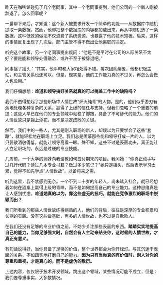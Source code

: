 昨天在咖啡馆碰见了几个老同事，其中一个老同事提到，他们公司的一个新人刚被辞退了。怎么回事呢？

一番聊下来后，才知道：这个新人被要求开发一个简单的功能——从数据库中随机提取一条数据。然而，他却把整个数据库的内容都加载出来，再从中随机选了一条数据。这种低效的做法不仅浪费了系统资源，也暴露了他的技术短板。后来，这样的事情反复出现了几次后，部门主管不得不做出让他离职的决定。

听完这个故事，另一个老同事提出疑问：“他是不是平时在公司的人际关系不太好？要是能和领导处得融洽，或许不至于被辞退吧。”

同事摇了摇头：“其实，他平时和大家相处得不错。每次团队聚餐，他都积极主动，和主管关系也还可以。但是，现实是，他的工作能力真的不过关，再怎么会做人也没用。”

我们仔细想想：**难道和领导搞好关系就真的可以掩盖工作中的缺陷吗？**

我们不由得想起了那些职场中人情世故“炉火纯青”的人物。是的，他们似乎游刃有余地处理各种复杂的关系，赢得了上级的信任与支持。但我们忽略了一个重要的前提：这些人早已在他们的专业领域中站稳了脚跟，具备了不可替代的能力。他们的人情世故只是锦上添花，而不是决定成败的关键。

然而，我们中的一些人，尤其是刚入职场的新人，却误以为只要学会了这些“套路”，就能轻松地在职场上立足。我们总是羡慕那些能和领导打成一片的人，以为只要敬酒敬得低，就能让领导高看一眼。殊不知，这些不过是表面功夫，真正能让人立足职场的，永远是过硬的专业技能。

几周前，一个大学的师妹向我请教如何应付期末的项目。我问她：“你真正动手写过几行代码？读过几本专业书籍？做过多少笔记？”她只是摇头，然后表示学习太累，觉得不如先学点“人情世故”，以备将来之需。

听到这里，我不禁感到无奈。一个不到二十岁的年轻人，尚未踏入社会，就已经想着如何在酒桌上赢得上级的青睐，而不是如何提高自己的专业能力。这种思维真是让人感到忧虑。**难道她真的以为，靠这些虚无的技巧，就能在竞争激烈的职场中脱颖而出？**

我们所看到的那些人情世故练得娴熟的人，他们的背后，往往是深厚的专业积累和长期的实践。没有这些做基础，再多的人情世故，也不过是自欺欺人。

在我们还没有足够的专业价值之前，不妨少关注那些表面的东西。**踏踏实实地提高自己的能力，当你足够强大时，自然会有人主动来结交你，这时候的人情世故，才真正有意义。**

有句话说得好，当你具备了足够的价值，整个世界都会为你开绿灯。与其沉迷于表面的关系，不如踏实地打磨自己的能力。**因为只有当你真的有价值时，别人对你的尊重和重视，才是真心的，而不是虚伪的敷衍。**

上述内容，仅仅限于技术开发领域，跳出这个领域，某些情况可能不成立，但是：我们要尊重事实，大多数情况。

